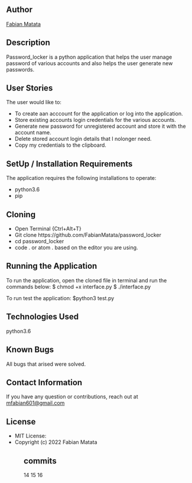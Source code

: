 ## Author
[Fabian Matata](https://github.com/FabianMatata/)

## Description
Password_locker is a python application that helps the user manage password of various accounts and also helps the user generate new passwords.

## User Stories
The user would like to:
<ul>
<li>To create aan acccount for the application or log into the application.</li>
<li>Store existing accounts login credentials for the various accounts.</li>
<li>Generate new password for unregistered account and store it with the account name.</li>
<li>Delete stored account login details that I nolonger need.</li>
<li>Copy my credentials to the clipboard.</li>
</ul>

## SetUp / Installation Requirements
The application requires the following installations to operate:
<ul>
<li>python3.6</li>
<li>pip</li>
</ul>

## Cloning
<ul>
<li>Open Terminal {Ctrl+Alt+T}</li>
<li>Git clone https://github.com/FabianMatata/password_locker</li>
<li>cd password_locker</li>
<li>code . or atom . based on the editor you are using.</li>
</ul>

## Running the Application
To run the application, open the cloned file in terminal and run the commands below:
  $ chmod +x interface.py
  $ ./interface.py

To run test the application: $python3 test.py  

## Technologies Used
python3.6

## Known Bugs
All bugs that arised were solved.

## Contact Information
If you have any question or contributions, reach out at mfabian601@gmail.com

## License
<ul>
<li>MIT License:</li>
<li>Copyright (c) 2022 Fabian Matata</li>
<ul>

## commits

14 15 16